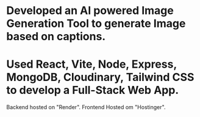 # Developed an AI powered Image Generation Tool to generate Image based on captions.
# Used React, Vite, Node, Express, MongoDB, Cloudinary, Tailwind CSS to develop a Full-Stack Web App.

Backend hosted on "Render".
Frontend Hosted om "Hostinger".
